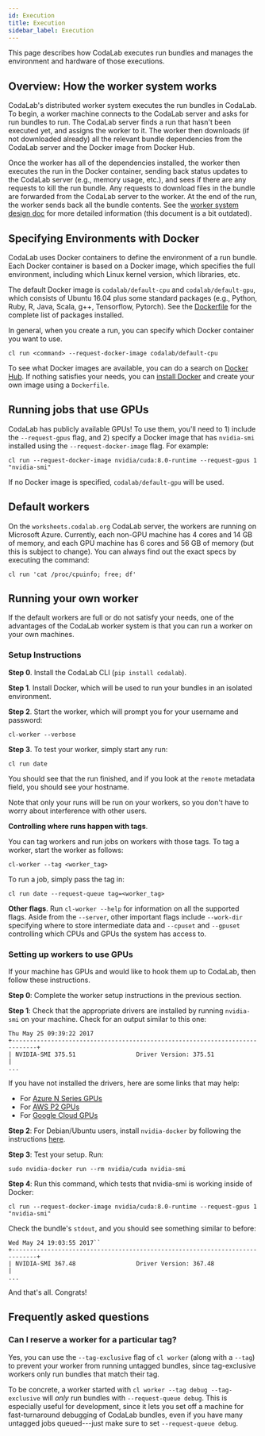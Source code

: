 ```yaml
---
id: Execution
title: Execution
sidebar_label: Execution
---
```


This page describes how CodaLab executes run bundles and
manages the environment and hardware of those executions.

## Overview: How the worker system works

CodaLab's distributed worker system
executes the run bundles in CodaLab. To begin, a worker machine connects to 
the CodaLab server and asks for run bundles to run. The CodaLab server finds 
a run that hasn't been executed yet, and assigns the worker to it. 
The worker then downloads (if not downloaded already) all the relevant
bundle dependencies from the CodaLab server and the
Docker image from Docker Hub.

Once the worker has all of the dependencies installed, the worker then
executes the run in the Docker container, sending back status updates to the
CodaLab server (e.g., memory usage, etc.), and sees if there are any requests
to kill the run bundle. Any requests to download files in the bundle are forwarded
from the CodaLab server to the worker. At the end of the run, the worker sends
back all the bundle contents. See the [worker system design
doc](worker-design.pdf) for more detailed information (this document
is a bit outdated).

## Specifying Environments with Docker

CodaLab uses Docker containers to define the
environment of a run bundle. Each Docker container is based on a Docker image,
which specifies the full environment, including which Linux kernel
version, which libraries, etc.

The default Docker image is `codalab/default-cpu` and `codalab/default-gpu`, which consists of
Ubuntu 16.04 plus some standard packages (e.g., Python, Ruby, R, Java, Scala, g++, Tensorflow, Pytorch).
See the
[Dockerfile](https://github.com/codalab/codalab-worksheets/blob/master/docker/dockerfiles/Dockerfile.default-cpu)
for the complete list of packages installed.

In general, when you create a run, you can specify which Docker container you want to use.

    cl run <command> --request-docker-image codalab/default-cpu

To see what Docker images are available, you can do a search on [Docker
Hub](https://hub.docker.com). If nothing satisfies your needs, you can
[install Docker](https://docs.docker.com/install/) and create your own image
using a `Dockerfile`.

## Running jobs that use GPUs

CodaLab has publicly available GPUs! To use them, you'll need to 1) include the
`--request-gpus` flag, and 2) specify a Docker image that has `nvidia-smi` installed using the `--request-docker-image` flag. For example:

    cl run --request-docker-image nvidia/cuda:8.0-runtime --request-gpus 1 "nvidia-smi"

If no Docker image is specified, `codalab/default-gpu` will be used.

## Default workers

On the `worksheets.codalab.org` CodaLab server, the workers are running on Microsoft
Azure.  Currently, each non-GPU machine has 4 cores and 14 GB of memory, and
each GPU machine has 6 cores and 56 GB of memory (but this
is subject to change).  You can always find out the exact specs by executing the command:

    cl run 'cat /proc/cpuinfo; free; df'

## Running your own worker

If the default workers are full or do not satisfy your needs, one of the advantages of the CodaLab worker system is that you can run a worker on your own machines.

### Setup Instructions

**Step 0**. Install the CodaLab CLI (`pip install codalab`).

**Step 1**. Install Docker, which will be used to run your bundles in an isolated environment.

**Step 2**. Start the worker, which will prompt you for your username and password:

    cl-worker --verbose

**Step 3**. To test your worker, simply start any run:

    cl run date

You should see that the run finished, and if you look at the `remote` metadata field, you should see your hostname.

Note that only your runs will be run on your workers, so you don't have to worry about interference with other users.

**Controlling where runs happen with tags**.

You can tag workers and run jobs on workers with those tags.  To tag a worker, start the worker as follows:

    cl-worker --tag <worker_tag>

To run a job, simply pass the tag in:

    cl run date --request-queue tag=<worker_tag>

**Other flags**. Run `cl-worker --help` for information on all the supported flags. Aside
from the `--server`, other important flags include `--work-dir`
specifying where to store intermediate data and `--cpuset` and `--gpuset`
controlling which CPUs and GPUs the system has access to.

### Setting up workers to use GPUs

If your machine has GPUs and would like to hook them up to CodaLab, then follow these instructions.

**Step 0**: Complete the worker setup instructions in the previous section.

**Step 1**: Check that the appropriate drivers are installed by running `nvidia-smi` on your machine. Check for an output similar to this one:

    Thu May 25 09:39:22 2017       
    +-----------------------------------------------------------------------------+
    | NVIDIA-SMI 375.51                 Driver Version: 375.51                    |
    ...

If you have not installed the drivers, here are some links that may help:

* For [Azure N Series GPUs](https://docs.microsoft.com/en-us/azure/virtual-machines/linux/n-series-driver-setup)
* For [AWS P2 GPUs](https://aws.amazon.com/blogs/aws/new-p2-instance-type-for-amazon-ec2-up-to-16-gpus/2)
* For [Google Cloud GPUs](https://cloud.google.com/compute/docs/gpus/add-gpus)

**Step 2**: For Debian/Ubuntu users, install `nvidia-docker` by following the instructions 
[here](https://github.com/NVIDIA/nvidia-docker).

**Step 3**: Test your setup. Run:

    sudo nvidia-docker run --rm nvidia/cuda nvidia-smi

**Step 4**: Run this command, which tests that nvidia-smi is working inside of Docker:

    cl run --request-docker-image nvidia/cuda:8.0-runtime --request-gpus 1 "nvidia-smi"

Check the bundle's `stdout`, and you should see something similar to before:

    Wed May 24 19:03:55 2017``
    +-----------------------------------------------------------------------------+
    | NVIDIA-SMI 367.48                 Driver Version: 367.48                    |
    ...

And that's all.  Congrats!

## Frequently asked questions

### Can I reserve a worker for a particular tag?

Yes, you can use the `--tag-exclusive` flag of `cl worker` (along with a
`--tag`) to prevent your worker from running untagged bundles, since
tag-exclusive workers only run bundles that match their tag.

To be concrete, a worker started with `cl worker --tag debug --tag-exclusive`
will _only_ run bundles with `--request-queue debug`. This is especially
useful for development, since it lets you set off a machine for fast-turnaround
debugging of CodaLab bundles, even if you have many untagged jobs queued---just
make sure to set `--request-queue debug`.
